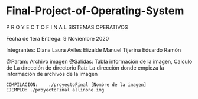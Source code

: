# Final-Project-of-Operating-System
P R O Y E C T O    F I N A L
SISTEMAS OPERATIVOS

Fecha de 1era Entrega: 9 Noviembre 2020

Integrantes:
Diana Laura Aviles Elizalde
Manuel Tijerina
Eduardo Ramón 

@Param: Archivo imagen
@Salidas: Tabla información de la imagen, Calculo de
    La dirección de directorio Raíz
    La dirección donde empieza la información de archivos de la imagen

    COMPILACIÓN:    ./proyectoFinal [Nombre de la imagen]
    EJEMPLO: ./proyectoFinal allinone.img